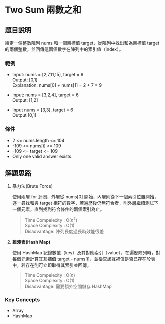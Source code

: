 # Two Sum 兩數之和

## 題目說明
給定一個整數陣列 nums 和一個目標值 target，從陣列中找出和為目標值 target 的兩個整數，並回傳這兩個數字在陣列中的索引值（index）。

### 範例
- Input: nums = [2,7,11,15], target = 9  
  Output: [0,1]  
  Explanation: nums[0] + nums[1] = 2 + 7 = 9

- Input: nums = [3,2,4], target = 6  
  Output: [1,2]

- Input nums = [3,3], target = 6  
  Output [0,1]

### 條件
- 2 <= nums.length <= 104
- -109 <= nums[i] <= 109
- -109 <= target <= 109
- Only one valid answer exists.

## 解題思路
1. 暴力法(Brute Force)

    使用兩層 for 迴圈，外層從 nums[0] 開始，內層則從下一個索引位置開始，逐一尋找和與 target 相符的數字，若遍歷後仍無符合者，則外層繼續測試下一個元素，直到找到符合條件的兩個索引為止。
    > Time Compelexity : O($n^2$)  
    > Space Complexity : O($1$)  
    > Disadvantage: 陣列長度過長時效能很差

2. **雜湊表(Hash Map)**
    
    使用 HashMap 記錄數值（key）及其對應索引（value），在遍歷陣列時，對每個元素計算其互補值 target - nums[i]，並檢查該互補值是否已存在於表中，若存在則可立即取得其索引並回傳。
    > Time Compelexity : O($n$)  
    > Space Complexity : O($1$)  
    > Disadvantage: 需要額外空間儲存 HashMap

### Key Concepts
- Array
- HashMap